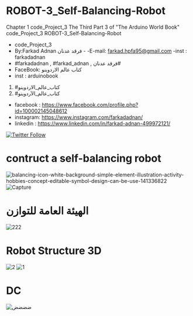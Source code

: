 # ROBOT-3_Self-Balancing-Robot
Chapter 1 code_Project_3 The Third Part 3  of "The Arduino World Book" code_Project_3 ROBOT-3_Self-Balancing-Robot

- code_Project_3
-  By:Farkad Adnan فرقد عدنان - 
 -E-mail: farkad.hpfa95@gmail.com 
-inst : farkadadnan 
- #farkadadnan , #farkad_adnan , فرقد عدنان# 
- FaceBook: كتاب عالم الاردوينو 
- inst : arduinobook
1. #كتاب_عالم_الاردوينو
2. #كتاب_عالم_الآردوينو 

* facebook : https://www.facebook.com/profile.php?id=100002145048612
* instagram:  https://www.instagram.com/farkadadnan/
* linkedin : https://www.linkedin.com/in/farkad-adnan-499972121/

 <p>
 <a href='https://mobile.twitter.com/farkadadnan'>
        <img alt="Twitter Follow" src="https://img.shields.io/twitter/follow/farkadadnan?label=%40farkadadnan&style=social" alt='Twitter' align="center"/>
    </a>
</p>
 
 
 # contruct a self-balancing robot
 ![balancing-icon-white-background-simple-element-illustration-activity-hobbies-concept-editable-symbol-design-can-be-use-141336822](https://user-images.githubusercontent.com/35774039/174911938-98a01299-925f-453d-a417-82e20526fc8a.png)
![Capture](https://user-images.githubusercontent.com/35774039/174911942-f10a9f97-8fbe-4283-ac97-01b2611fcf5d.JPG)
# الهيئة العامة للتوازن
 ![222](https://user-images.githubusercontent.com/35774039/174911968-98004493-4a1d-4150-b7bd-a8d0bad69b84.JPG)

# Robot Structure 3D
 ![2](https://user-images.githubusercontent.com/35774039/174911979-59fe6522-98ac-4a89-9435-db9761b6d2aa.JPG)
![1](https://user-images.githubusercontent.com/35774039/174911985-edcc6222-6978-4145-bc27-1da004c32834.JPG)

# DC
![ضضضض](https://user-images.githubusercontent.com/35774039/174912101-105919fa-e3eb-4aef-adce-65cb2d13660f.png)
